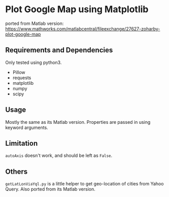 # Plot Google Map using Matplotlib

ported from Matlab version: https://www.mathworks.com/matlabcentral/fileexchange/27627-zoharby-plot-google-map

## Requirements and Dependencies
Only tested using python3.

- Pillow
- requests
- matplotlib
- numpy
- scipy

## Usage
Mostly the same as its Matlab version. Properties are passed in using keyword arguments.

## Limitation
`autoAxis` doesn't work, and should be left as `False`.

## Others
`getLatLonViaYql.py` is a little helper to get geo-location of cities from Yahoo Query. Also ported from its Matlab version.
